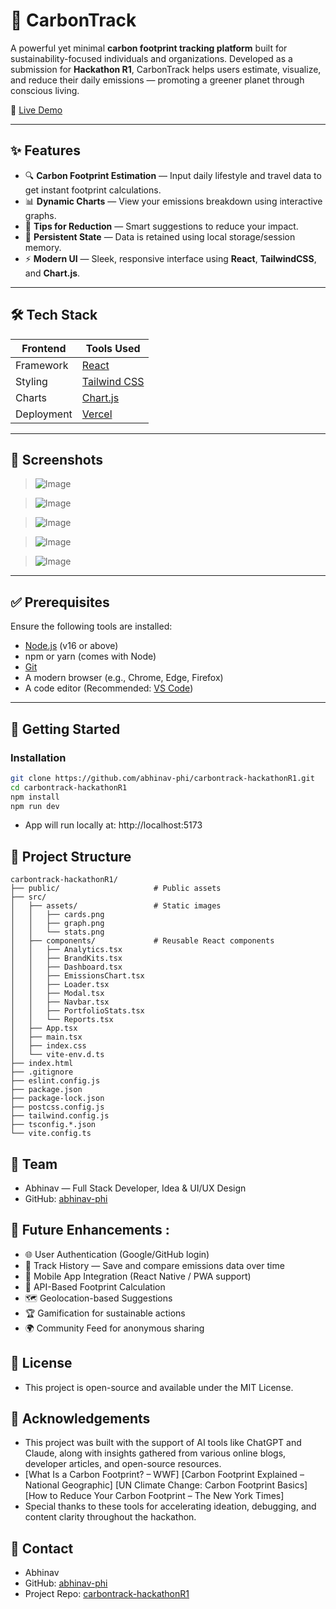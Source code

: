 # 🌿 CarbonTrack

A powerful yet minimal **carbon footprint tracking platform** built for sustainability-focused individuals and organizations. Developed as a submission for **Hackathon R1**, CarbonTrack helps users estimate, visualize, and reduce their daily emissions — promoting a greener planet through conscious living.

🔗 [Live Demo](https://carbontrack-hackathon-r1.vercel.app/)

---

## ✨ Features

- 🔍 **Carbon Footprint Estimation** — Input daily lifestyle and travel data to get instant footprint calculations.
- 📊 **Dynamic Charts** — View your emissions breakdown using interactive graphs.
- 🌱 **Tips for Reduction** — Smart suggestions to reduce your impact.
- 💾 **Persistent State** — Data is retained using local storage/session memory.
- ⚡ **Modern UI** — Sleek, responsive interface using **React**, **TailwindCSS**, and **Chart.js**.

---

## 🛠️ Tech Stack

| Frontend   | Tools Used                                 |
|------------|---------------------------------------------|
| Framework  | [React](https://reactjs.org/)               |
| Styling    | [Tailwind CSS](https://tailwindcss.com/)    |
| Charts     | [Chart.js](https://www.chartjs.org/)        |
| Deployment | [Vercel](https://vercel.com/)               |

---

## 📸 Screenshots

> ![Image](https://github.com/user-attachments/assets/9df1b13c-c1fc-499b-adfc-eec27fff0401)

> ![Image](https://github.com/user-attachments/assets/79e0f58a-63ea-4036-a121-5bb9e34f595d)

> ![Image](https://github.com/user-attachments/assets/2402b5f5-5fd6-4bea-a543-75dc54b86a95)

> ![Image](https://github.com/user-attachments/assets/77bede25-a266-488d-8d26-9b49ce22925c)

> ![Image](https://github.com/user-attachments/assets/f9b40730-1d20-4659-981c-7e112a3a7f26)

---

## ✅ Prerequisites

Ensure the following tools are installed:

- [Node.js](https://nodejs.org/) (v16 or above)
- npm or yarn (comes with Node)
- [Git](https://git-scm.com/)
- A modern browser (e.g., Chrome, Edge, Firefox)
- A code editor (Recommended: [VS Code](https://code.visualstudio.com/))

---

## 🚀 Getting Started

### Installation

```bash
git clone https://github.com/abhinav-phi/carbontrack-hackathonR1.git
cd carbontrack-hackathonR1
npm install
npm run dev
```
- App will run locally at: http://localhost:5173

## 📁 Project Structure

 ```text
carbontrack-hackathonR1/
├── public/                     # Public assets
├── src/
│   ├── assets/                 # Static images
│   │   ├── cards.png
│   │   ├── graph.png
│   │   └── stats.png
│   ├── components/             # Reusable React components
│   │   ├── Analytics.tsx
│   │   ├── BrandKits.tsx
│   │   ├── Dashboard.tsx
│   │   ├── EmissionsChart.tsx
│   │   ├── Loader.tsx
│   │   ├── Modal.tsx
│   │   ├── Navbar.tsx
│   │   ├── PortfolioStats.tsx
│   │   └── Reports.tsx
│   ├── App.tsx
│   ├── main.tsx
│   ├── index.css
│   └── vite-env.d.ts
├── index.html
├── .gitignore
├── eslint.config.js
├── package.json
├── package-lock.json
├── postcss.config.js
├── tailwind.config.js
├── tsconfig.*.json
└── vite.config.ts
```

## 👥 Team

- Abhinav — Full Stack Developer, Idea & UI/UX Design
- GitHub: [abhinav-phi](github.com/abhinav.phi)

## 🔮 Future Enhancements :

- 🌐 User Authentication (Google/GitHub login)
- 🧾 Track History — Save and compare emissions data over time
- 📱 Mobile App Integration (React Native / PWA support)
- 🔄 API-Based Footprint Calculation
- 🗺️ Geolocation-based Suggestions
- 🏆 Gamification for sustainable actions
- 🌍 Community Feed for anonymous sharing

## 📃 License

- This project is open-source and available under the MIT License.

 ## 🙌 Acknowledgements
 
- This project was built with the support of AI tools like ChatGPT and Claude, along with insights gathered from various online blogs, developer articles, and open-source resources.
- [What Is a Carbon Footprint? – WWF]
  [Carbon Footprint Explained – National Geographic]
  [UN Climate Change: Carbon Footprint Basics]
  [How to Reduce Your Carbon Footprint – The New York Times]
- Special thanks to these tools for accelerating ideation, debugging, and content clarity throughout the hackathon.

## 📧 Contact
- Abhinav
- GitHub: [abhinav-phi](github.com/abhinav.phi)
- Project Repo: [carbontrack-hackathonR1](github.com/abhinav.phi/carbontrack-hackathonR1)
